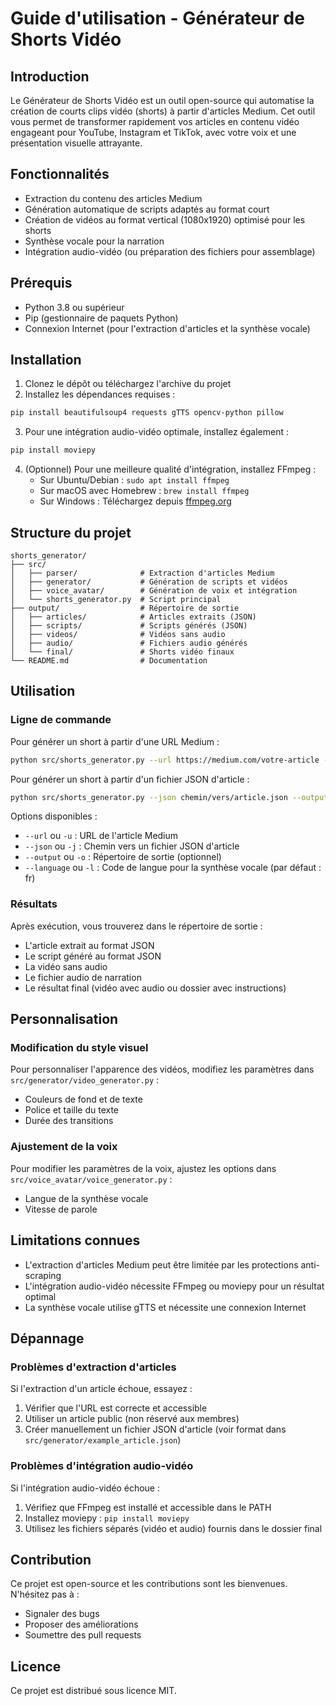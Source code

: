 # Guide d'utilisation - Générateur de Shorts Vidéo

## Introduction

Le Générateur de Shorts Vidéo est un outil open-source qui automatise la création de courts clips vidéo (shorts) à partir d'articles Medium. Cet outil vous permet de transformer rapidement vos articles en contenu vidéo engageant pour YouTube, Instagram et TikTok, avec votre voix et une présentation visuelle attrayante.

## Fonctionnalités

- Extraction du contenu des articles Medium
- Génération automatique de scripts adaptés au format court
- Création de vidéos au format vertical (1080x1920) optimisé pour les shorts
- Synthèse vocale pour la narration
- Intégration audio-vidéo (ou préparation des fichiers pour assemblage)

## Prérequis

- Python 3.8 ou supérieur
- Pip (gestionnaire de paquets Python)
- Connexion Internet (pour l'extraction d'articles et la synthèse vocale)

## Installation

1. Clonez le dépôt ou téléchargez l'archive du projet
2. Installez les dépendances requises :

```bash
pip install beautifulsoup4 requests gTTS opencv-python pillow
```

3. Pour une intégration audio-vidéo optimale, installez également :

```bash
pip install moviepy
```

4. (Optionnel) Pour une meilleure qualité d'intégration, installez FFmpeg :
   - Sur Ubuntu/Debian : `sudo apt install ffmpeg`
   - Sur macOS avec Homebrew : `brew install ffmpeg`
   - Sur Windows : Téléchargez depuis [ffmpeg.org](https://ffmpeg.org/download.html)

## Structure du projet

```
shorts_generator/
├── src/
│   ├── parser/              # Extraction d'articles Medium
│   ├── generator/           # Génération de scripts et vidéos
│   ├── voice_avatar/        # Génération de voix et intégration
│   └── shorts_generator.py  # Script principal
├── output/                  # Répertoire de sortie
│   ├── articles/            # Articles extraits (JSON)
│   ├── scripts/             # Scripts générés (JSON)
│   ├── videos/              # Vidéos sans audio
│   ├── audio/               # Fichiers audio générés
│   └── final/               # Shorts vidéo finaux
└── README.md                # Documentation
```

## Utilisation

### Ligne de commande

Pour générer un short à partir d'une URL Medium :

```bash
python src/shorts_generator.py --url https://medium.com/votre-article --output output
```

Pour générer un short à partir d'un fichier JSON d'article :

```bash
python src/shorts_generator.py --json chemin/vers/article.json --output output
```

Options disponibles :
- `--url` ou `-u` : URL de l'article Medium
- `--json` ou `-j` : Chemin vers un fichier JSON d'article
- `--output` ou `-o` : Répertoire de sortie (optionnel)
- `--language` ou `-l` : Code de langue pour la synthèse vocale (par défaut : fr)

### Résultats

Après exécution, vous trouverez dans le répertoire de sortie :
- L'article extrait au format JSON
- Le script généré au format JSON
- La vidéo sans audio
- Le fichier audio de narration
- Le résultat final (vidéo avec audio ou dossier avec instructions)

## Personnalisation

### Modification du style visuel

Pour personnaliser l'apparence des vidéos, modifiez les paramètres dans `src/generator/video_generator.py` :
- Couleurs de fond et de texte
- Police et taille du texte
- Durée des transitions

### Ajustement de la voix

Pour modifier les paramètres de la voix, ajustez les options dans `src/voice_avatar/voice_generator.py` :
- Langue de la synthèse vocale
- Vitesse de parole

## Limitations connues

- L'extraction d'articles Medium peut être limitée par les protections anti-scraping
- L'intégration audio-vidéo nécessite FFmpeg ou moviepy pour un résultat optimal
- La synthèse vocale utilise gTTS et nécessite une connexion Internet

## Dépannage

### Problèmes d'extraction d'articles

Si l'extraction d'un article échoue, essayez :
1. Vérifier que l'URL est correcte et accessible
2. Utiliser un article public (non réservé aux membres)
3. Créer manuellement un fichier JSON d'article (voir format dans `src/generator/example_article.json`)

### Problèmes d'intégration audio-vidéo

Si l'intégration audio-vidéo échoue :
1. Vérifiez que FFmpeg est installé et accessible dans le PATH
2. Installez moviepy : `pip install moviepy`
3. Utilisez les fichiers séparés (vidéo et audio) fournis dans le dossier final

## Contribution

Ce projet est open-source et les contributions sont les bienvenues. N'hésitez pas à :
- Signaler des bugs
- Proposer des améliorations
- Soumettre des pull requests

## Licence

Ce projet est distribué sous licence MIT.
